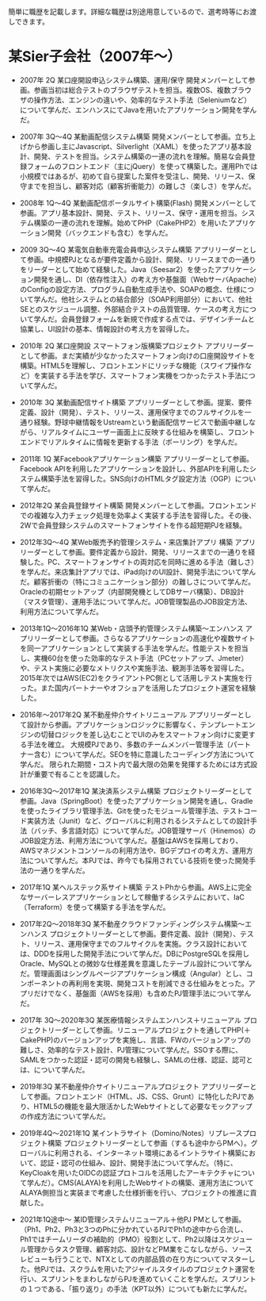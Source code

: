 簡単に職歴を記載します。詳細な職歴は別途用意しているので、選考時等にお渡しできます。

# 某Sier子会社（2007年〜）


- 2007年 2Q 某口座開設申込システム構築、運用/保守
	開発メンバーとして参画。参画当初は総合テストのブラウザテストを担当。複数OS、複数ブラウザの操作方法、エンジンの違いや、効率的なテスト手法（Seleniumなど）について学んだ、エンハンスにてJavaを用いたアプリケーション開発を学んだ。

- 2007年 3Q～4Q 某動画配信システム構築
	開発メンバーとして参画。立ち上げから参画し主にJavascript、Silverlight（XAML）を使ったアプリ基本設計、開発、テストを担当。システム構築の一連の流れを理解。簡易な会員登録フォームのフロントエンド（主にjQuery）を使って構築した。運用Phでは小規模ではあるが、初めて自ら提案した案件を受注し、開発、リリース、保守までを担当し、顧客対応（顧客折衝能力）の難しさ（楽しさ）を学んだ。

- 2008年 1Q～4Q 某動画配信ポータルサイト構築(Flash)
	開発メンバーとして参画。アプリ基本設計、開発、テスト、リリース、保守・運用を担当。システム構築の一連の流れを理解。始めてPHP（CakePHP2）を用いたアプリケーション開発（バックエンドも含む）を学んだ。

- 2009 3Q～4Q 某電気自動車充電会員申込システム構築
	アプリリーダーとして参画。中規模PJとなるが要件定義から設計、開発、リリースまでの一通りをリーダーとして始めて経験した。Java（Seesar2）を使ったアプリケーション開発を通し、DI（依存性注入）の考え方や基盤面（WebサーバApache）のConfigの設定方法、プログラム自動生成手法や、SOAPの概念、仕様について学んだ。他社システムとの結合部分（SOAP利用部分）において、他社SEとのスケジュール調整、外部結合テストの品質管理、ケースの考え方について学んだ。会員登録フォームを新規で作成する点では、デザインチームと協業し、UI設計の基本、情報設計の考え方を習得した。

- 2010年 2Q 某口座開設 スマートフォン版構築プロジェクト
	アプリリーダーとして参画。まだ実績が少なかったスマートフォン向けの口座開設サイトを構築。HTML5を理解し、フロントエンドにリッチな機能（スワイプ操作など）を実装する手法を学び、スマートフォン実機をつかったテスト手法について学んだ。

- 2010年 3Q 某動画配信サイト構築
アプリリーダーとして参画。提案、要件定義、設計（開発）、テスト、リリース、運用保守までのフルサイクルを一通り経験。野球中継情報をUstreamという動画配信サービスで動画中継しながら、リアルタイムにユーザー画面上に反映する仕組みを構築し、フロントエンドでリアルタイムに情報を更新する手法（ポーリング）を学んだ。

- 2011年 1Q 某Facebookアプリケーション構築
	アプリリーダーとして参画。Facebook APIを利用したアプリケーションを設計し、外部APIを利用したシステム構築手法を習得した。SNS向けのHTMLタグ設定方法（OGP）について学んだ。

- 2012年2Q 某会員登録サイト構築
	開発メンバーとして参画。フロントエンドでの複雑な入力チェック処理を効率よく実装する手法を習得した。その後、2Wで会員登録システムのスマートフォンサイトを作る超短期PJを経験。

- 2012年3Q～4Q 某Web販売予約管理システム・来店集計アプリ 構築
	アプリリーダーとして参画。要件定義から設計、開発、リリースまでの一通りを経験した。PC、スマートフォンサイトの両対応を同時に進める手法（難しさ）を学んだ。来店集計アプリでは、iPad向けのUI設計、開発手法について学んだ。顧客折衝の（特にコミュニケーション部分）の難しさについて学んだ。Oracleの初期セットアップ（内部開発機としてDBサーバ構築）、DB設計（マスタ管理）、運用手法について学んだ。JOB管理製品のJOB設定方法、利用方法について学んだ。

- 2013年1Q～2016年1Q 某Web・店頭予約管理システム構築～エンハンス
	アプリリーダーとして参画。さらなるアプリケーションの高速化や複数サイトを同一アプリケーションとして実装する手法を学んだ。性能テストを担当し、実機60台を使った効率的なテスト手法（PCセットアップ、Jmeter）や、テスト実施に必要なメトリクスや実施手法、観測手法等を習得した。2015年次ではAWS(EC2)をクライアントPC側として活用しテスト実施を行った。また国内パートナーやオフショアを活用したプロジェクト運営を経験した。

- 2016年～2017年2Q 某不動産仲介サイトリニューアル
	アプリリーダーとして設計から参画。アプリケーションロジックに影響なく、テンプレートエンジンの切替ロジックを差し込むことでUIのみをスマートフォン向けに変更する手法を確立。
	大規模PJであり、多数のチームメンバー管理手法（パートナー含む）について学んだ。SEOを特に意識したコーディング方法について学んだ。
	限られた期間・コスト内で最大限の効果を発揮するためには方式設計が重要で有ることを認識した。

- 2016年3Q～2017年1Q 某決済系システム構築
	プロジェクトリーダーとして参画。Java（SpringBoot）を使ったアプリケーション開発を通し、Gradleを使ったライブラリ管理手法、Gitを使ったモジュール管理手法、テストコード実装方法（Junit）など、グローバルに利用されるシステムとしての設計手法（バッチ、多言語対応）について学んだ。JOB管理サーバ（Hinemos）のJOB設定方法、利用方法について学んだ。基盤はAWSを採用しており、AWSマネジメントコンソールの利用方法や、BGデプロイの考え方、運用方法について学んだ。本PJでは、昨今でも採用されている技術を使った開発手法の一通りを学んだ。

- 2017年1Q 某ヘルステック系サイト構築
	テストPhから参画。AWS上に完全なサーバーレスアプリケーションとして稼働するシステムにおいて、IaC（Terraform）を使って構築する手法を学んだ。

- 2017年2Q～2018年3Q 某不動産クラウドファンディングシステム構築～エンハンス
	プロジェクトリーダーとして参画。要件定義、設計（開発）、テスト、リリース、運用保守までのフルサイクルを実施。クラス設計においては、DDDを採用した開発手法について学んだ。DBにPostgreSQLを採用しOracle、MySQLとの微妙な仕様差異を意識したテーブル設計について学んだ。管理画面はシングルページアプリケーション構成（Angular）とし、コンポーネントの再利用を実現、開発コストを削減できる仕組みをとった。アプリだけでなく、基盤面（AWSを採用）も含めたPJ管理手法について学んだ。

- 2017年 3Q～2020年3Q 某医療情報システムエンハンス＋リニューアル
	プロジェクトリーダーとして参画。リニューアルプロジェクトを通してPHP(＋CakePHP)のバージョンアップを実施し、言語、FWのバージョンアップの難しさ、効率的なテスト設計、PJ管理について学んだ。SSOする際に、SAMLをつかった認証・認可の開発も経験し、SAMLの仕様、認証、認可とは、について学んだ。

- 2019年3Q 某不動産仲介サイトリニューアルプロジェクト
	アプリリーダーとして参画。フロントエンド（HTML、JS、CSS、Grunt）に特化したPJであり、HTML5の機能を最大限活かしたWebサイトとして必要なモックアップの作成方法について学んだ。

- 2019年4Q～2021年1Q  某イントラサイト（Domino/Notes）リプレースプロジェクト構築
	プロジェクトリーダーとして参画（するも途中からPMへ）。グローバルに利用される、インターネット環境にあるイントラサイト構築において、認証・認可の仕組み、設計、開発手法について学んだ。（特に、KeyCloakを用いたOIDCの認証プロトコルを活用したアーキテクチャについて学んだ）。CMS(ALAYA)を利用したWebサイトの構築、運用方法についてALAYA側担当と実装まで考慮した仕様折衝を行い、プロジェクトの推進に貢献した。

- 2021年1Q途中～ 某ID管理システムリニューアル＋他PJ
	PMとして参画。（Ph1、Ph2、Ph3と3つのPhに分かれているPJでPh1の途中から合流し、Ph1ではチームリーダの補助的（PMO）役割として、Ph2以降はスケジュール管理からタスク管理、顧客対応、設計などPM業をこなしながら、ソースレビューも行うことで、NTXとしての内部品質の在り方についてマスターした。他PJでは、スクラムを用いたアジャイルスタイルのプロジェクト運営を行い、スプリントをまわしながらPJを進めていくことを学んだ。スプリントの１つである、「振り返り」の手法（KPT以外）についても新たに学んだ。